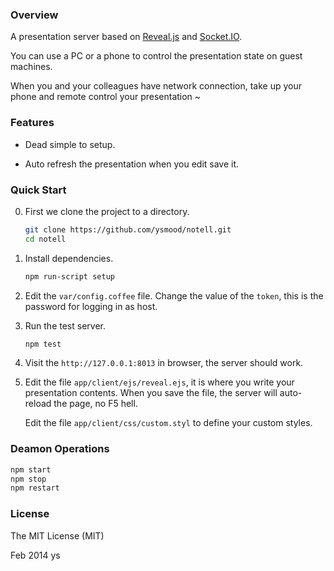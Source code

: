 ### Overview

A presentation server based on [Reveal.js][1] and [Socket.IO][2].

You can use a PC or a phone to control the presentation state on guest machines.

When you and your colleagues have network connection, take up your phone and remote control your presentation ~


### Features

* Dead simple to setup.

* Auto refresh the presentation when you edit save it.


### Quick Start

0. First we clone the project to a directory.

   ```bash
   git clone https://github.com/ysmood/notell.git
   cd notell
   ```

0. Install dependencies.

    ```bash
    npm run-script setup
    ```

0. Edit the `var/config.coffee` file. Change the value of the `token`, this is the password for logging in as host.

0. Run the test server.

    ```bash
    npm test
    ```

0. Visit the `http://127.0.0.1:8013` in browser, the server should work.

0. Edit the file `app/client/ejs/reveal.ejs`, it is where you write your presentation contents.
   When you save the file, the server will auto-reload the page, no F5 hell.

   Edit the file `app/client/css/custom.styl` to define your custom styles.


### Deamon Operations

```bash
npm start
npm stop
npm restart
```


### License

The MIT License (MIT)

Feb 2014 ys


  [1]: https://github.com/hakimel/reveal.js
  [2]: http://socket.io/